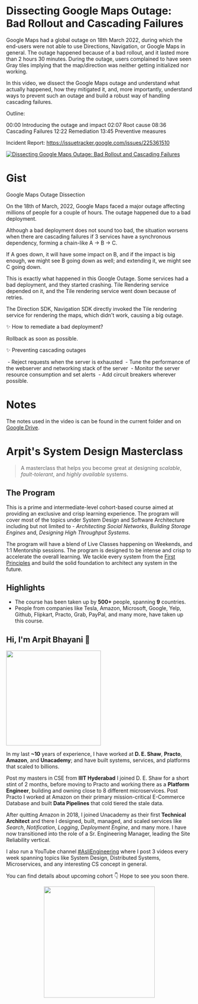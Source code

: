 Dissecting Google Maps Outage: Bad Rollout and Cascading Failures
===

Google Maps had a global outage on 18th March 2022, during which the end-users were not able to use Directions, Navigation, or Google Maps in general. The outage happened because of a bad rollout, and it lasted more than 2 hours 30 minutes. During the outage, users complained to have seen Gray tiles implying that the map/direction was neither getting initialized nor working.

In this video, we dissect the Google Maps outage and understand what actually happened, how they mitigated it, and, more importantly, understand ways to prevent such an outage and build a robust way of handling cascading failures.

Outline:

00:00 Introducing the outage and impact
02:07 Root cause
08:36 Cascading Failures
12:22 Remediation
13:45 Preventive measures

Incident Report: https://issuetracker.google.com/issues/225361510

[![Dissecting Google Maps Outage: Bad Rollout and Cascading Failures](https://i.ytimg.com/vi/6oJaZbQKnJE/mqdefault.jpg)](https://www.youtube.com/watch?v=6oJaZbQKnJE)

# Gist

Google Maps Outage Dissection

On the 18th of March, 2022, Google Maps faced a major outage affecting millions of people for a couple of hours. The outage happened due to a bad deployment.

Although a bad deployment does not sound too bad, the situation worsens when there are cascading failures if 3 services have a synchronous dependency, forming a chain-like A -> B -> C.

If A goes down, it will have some impact on B, and if the impact is big enough, we might see B going down as well; and extending it, we might see C going down.

This is exactly what happened in this Google Outage. Some services had a bad deployment, and they started crashing. Tile Rendering service depended on it, and the Tile rendering service went down because of retries.

The Direction SDK, Navigation SDK directly invoked the Tile rendering service for rendering the maps, which didn't work, causing a big outage.

✨ How to remediate a bad deployment?

Rollback as soon as possible.

✨ Preventing cascading outages

 - Reject requests when the server is exhausted
 - Tune the performance of the webserver and networking stack of the server
 - Monitor the server resource consumption and set alerts
 - Add circuit breakers wherever possible.

# Notes

The notes used in the video is can be found in the current folder and on [Google Drive](https://drive.google.com/file/d/10yi5K2xluTA9d7RNrorDDKU_-Mi3uHKZ/view).

# Arpit's System Design Masterclass

> A masterclass that helps you become great at designing _scalable_, _fault-tolerant_, and _highly available_ systems.

## The Program

This is a prime and intermediate-level cohort-based course aimed at providing an exclusive and crisp learning experience. The program will cover most of the topics under System Design and Software Architecture including but not limited to - _Architecting Social Networks_, _Building Storage Engines_ and, _Designing High Throughput Systems_.

The program will have a blend of Live Classes happening on Weekends, and 1:1 Mentorship sessions. The program is designed to be intense and crisp to accelerate the overall learning. We tackle every system from the [First Principles](https://en.wikipedia.org/wiki/First_principle) and build the solid foundation to architect any system in the future.


## Highlights

 - The course has been taken up by __500+__ people, spanning __9__ countries.
 - People from companies like Tesla, Amazon, Microsoft, Google, Yelp, Github, Flipkart, Practo, Grab, PayPal, and many more, have taken up this course.


## Hi, I'm Arpit Bhayani 👋

<img width="256px" src="https://arpitbhayani.me/static/img/arpit.jpg" />

In my last **~10** years of experience, I have worked at **D. E. Shaw**, **Practo**, **Amazon**, and **Unacademy**; and have built systems, services, and platforms that scaled to billions.

Post my masters in CSE from **IIIT Hyderabad** I joined D. E. Shaw for a short stint of 2 months, before moving to Practo and working there as a **Platform Engineer**, building and owning close to 8 different microservices. Post Practo I worked at Amazon on their primary mission-critical E-Commerce Database and built **Data Pipelines** that cold tiered the stale data.

After quitting Amazon in 2018, I joined Unacademy as their first **Technical Architect** and there I designed, built, managed, and scaled services like _Search_, _Notification_, _Logging_, _Deployment Engine_, and many more. I have now transitioned into the role of a Sr. Engineering Manager, leading the Site Reliability vertical.

I also run a YouTube channel [#AsliEngineering](https://www.youtube.com/c/ArpitBhayani) where I post 3 videos every week spanning topics like System Design, Distributed Systems, Microservices, and any interesting CS concept in general.

You can find details about upcoming cohort 👇‍ Hope to see you soon there.

<center>
<a target="_blank" href="https://arpitbhayani.me/masterclass">
<img src="https://user-images.githubusercontent.com/4745789/137859181-d4499cf4-ce65-4466-8b88-a078ece0f081.PNG" width="300px" />
</a>
</center>